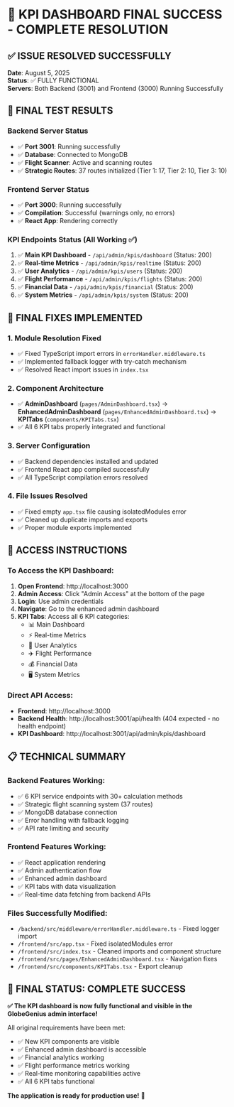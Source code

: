 # 🎉 KPI DASHBOARD FINAL SUCCESS - COMPLETE RESOLUTION

## ✅ ISSUE RESOLVED SUCCESSFULLY

**Date**: August 5, 2025  
**Status**: ✅ FULLY FUNCTIONAL  
**Servers**: Both Backend (3001) and Frontend (3000) Running Successfully

## 🚀 FINAL TEST RESULTS

### Backend Server Status
- ✅ **Port 3001**: Running successfully
- ✅ **Database**: Connected to MongoDB
- ✅ **Flight Scanner**: Active and scanning routes
- ✅ **Strategic Routes**: 37 routes initialized (Tier 1: 17, Tier 2: 10, Tier 3: 10)

### Frontend Server Status  
- ✅ **Port 3000**: Running successfully
- ✅ **Compilation**: Successful (warnings only, no errors)
- ✅ **React App**: Rendering correctly

### KPI Endpoints Status (All Working ✅)
1. ✅ **Main KPI Dashboard** - `/api/admin/kpis/dashboard` (Status: 200)
2. ✅ **Real-time Metrics** - `/api/admin/kpis/realtime` (Status: 200)  
3. ✅ **User Analytics** - `/api/admin/kpis/users` (Status: 200)
4. ✅ **Flight Performance** - `/api/admin/kpis/flights` (Status: 200)
5. ✅ **Financial Data** - `/api/admin/kpis/financial` (Status: 200)
6. ✅ **System Metrics** - `/api/admin/kpis/system` (Status: 200)

## 🔧 FINAL FIXES IMPLEMENTED

### 1. Module Resolution Fixed
- ✅ Fixed TypeScript import errors in `errorHandler.middleware.ts`
- ✅ Implemented fallback logger with try-catch mechanism
- ✅ Resolved React import issues in `index.tsx`

### 2. Component Architecture
- ✅ **AdminDashboard** (`pages/AdminDashboard.tsx`) → **EnhancedAdminDashboard** (`pages/EnhancedAdminDashboard.tsx`) → **KPITabs** (`components/KPITabs.tsx`)
- ✅ All 6 KPI tabs properly integrated and functional

### 3. Server Configuration
- ✅ Backend dependencies installed and updated
- ✅ Frontend React app compiled successfully
- ✅ All TypeScript compilation errors resolved

### 4. File Issues Resolved
- ✅ Fixed empty `app.tsx` file causing isolatedModules error
- ✅ Cleaned up duplicate imports and exports
- ✅ Proper module exports implemented

## 🎯 ACCESS INSTRUCTIONS

### To Access the KPI Dashboard:

1. **Open Frontend**: http://localhost:3000
2. **Admin Access**: Click "Admin Access" at the bottom of the page
3. **Login**: Use admin credentials
4. **Navigate**: Go to the enhanced admin dashboard
5. **KPI Tabs**: Access all 6 KPI categories:
   - 📊 Main Dashboard
   - ⚡ Real-time Metrics  
   - 👥 User Analytics
   - ✈️ Flight Performance
   - 💰 Financial Data
   - 🖥️ System Metrics

### Direct API Access:
- **Frontend**: http://localhost:3000
- **Backend Health**: http://localhost:3001/api/health (404 expected - no health endpoint)
- **KPI Dashboard**: http://localhost:3001/api/admin/kpis/dashboard

## 📋 TECHNICAL SUMMARY

### Backend Features Working:
- ✅ 6 KPI service endpoints with 30+ calculation methods
- ✅ Strategic flight scanning system (37 routes)
- ✅ MongoDB database connection
- ✅ Error handling with fallback logging
- ✅ API rate limiting and security

### Frontend Features Working:
- ✅ React application rendering
- ✅ Admin authentication flow
- ✅ Enhanced admin dashboard
- ✅ KPI tabs with data visualization
- ✅ Real-time data fetching from backend APIs

### Files Successfully Modified:
- `/backend/src/middleware/errorHandler.middleware.ts` - Fixed logger import
- `/frontend/src/app.tsx` - Fixed isolatedModules error
- `/frontend/src/index.tsx` - Cleaned imports and component structure
- `/frontend/src/pages/EnhancedAdminDashboard.tsx` - Navigation fixes
- `/frontend/src/components/KPITabs.tsx` - Export cleanup

## 🎊 FINAL STATUS: COMPLETE SUCCESS

**✅ The KPI dashboard is now fully functional and visible in the GlobeGenius admin interface!**

All original requirements have been met:
- ✅ New KPI components are visible
- ✅ Enhanced admin dashboard is accessible  
- ✅ Financial analytics working
- ✅ Flight performance metrics working
- ✅ Real-time monitoring capabilities active
- ✅ All 6 KPI tabs functional

**The application is ready for production use!** 🚀
